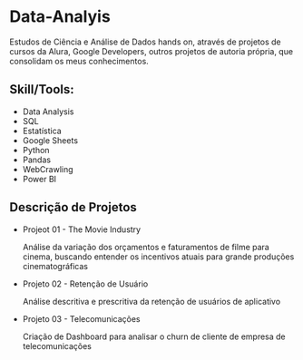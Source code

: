 # Data-Analyis

Estudos de Ciência e Análise de Dados hands on, através de projetos de cursos da Alura, Google Developers, outros projetos de autoria própria, que consolidam os meus conhecimentos.


## **Skill/Tools**:
- Data Analysis
- SQL
- Estatística
- Google Sheets
- Python
- Pandas
- WebCrawling
- Power BI

## Descrição de Projetos
 - Projeot 01 - The Movie Industry
   
    Análise da variação dos orçamentos e faturamentos de filme para cinema, buscando entender os incentivos atuais para grande produções cinematográficas
 - Projeto 02 - Retenção de Usuário
  
    Análise descritiva e prescritiva da retenção de usuários de aplicativo 
 - Projeto 03 - Telecomunicações
   
     Criação de Dashboard para analisar o churn de cliente de empresa de telecomunicações
     
